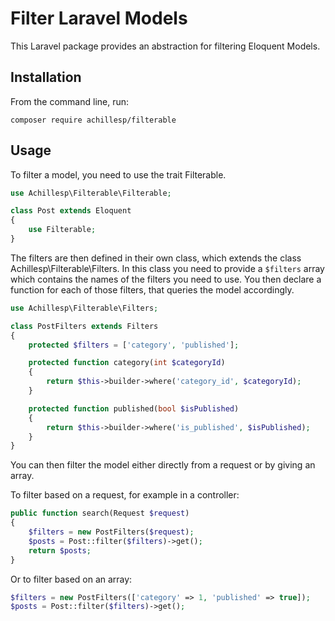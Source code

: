 # Filter Laravel Models

This Laravel package provides an abstraction for filtering Eloquent Models.

## Installation

From the command line, run:

```
composer require achillesp/filterable
```

## Usage

To filter a model, you need to use the trait Filterable.

```php
use Achillesp\Filterable\Filterable;

class Post extends Eloquent
{
    use Filterable;
}
```

The filters are then defined in their own class, which extends the class Achillesp\Filterable\Filters.
In this class you need to provide a `$filters` array which contains the names of the filters you need to use.
You then declare a function for each of those filters, that queries the model accordingly.

```php
use Achillesp\Filterable\Filters;

class PostFilters extends Filters
{
    protected $filters = ['category', 'published'];

    protected function category(int $categoryId)
    {
        return $this->builder->where('category_id', $categoryId);
    }

    protected function published(bool $isPublished)
    {
        return $this->builder->where('is_published', $isPublished);
    }
}
```

You can then filter the model either directly from a request or by giving an array.

To filter based on a request, for example in a controller:

```php
public function search(Request $request)
{
    $filters = new PostFilters($request);
    $posts = Post::filter($filters)->get();
    return $posts;
}
```

Or to filter based on an array:

```php
$filters = new PostFilters(['category' => 1, 'published' => true]);
$posts = Post::filter($filters)->get();
```


